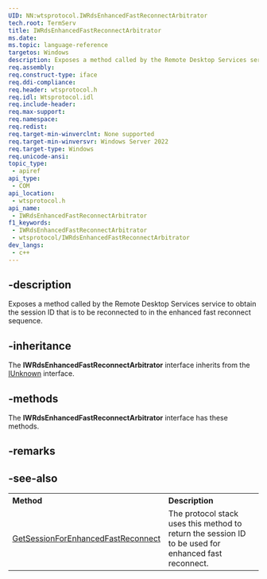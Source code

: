 ```yaml
---
UID: NN:wtsprotocol.IWRdsEnhancedFastReconnectArbitrator
tech.root: TermServ
title: IWRdsEnhancedFastReconnectArbitrator
ms.date: 
ms.topic: language-reference
targetos: Windows
description: Exposes a method called by the Remote Desktop Services service to obtain the session ID that is to be reconnected to in the enhanced fast reconnect sequence.
req.assembly: 
req.construct-type: iface
req.ddi-compliance: 
req.header: wtsprotocol.h
req.idl: Wtsprotocol.idl
req.include-header: 
req.max-support: 
req.namespace: 
req.redist: 
req.target-min-winverclnt: None supported
req.target-min-winversvr: Windows Server 2022
req.target-type: Windows
req.unicode-ansi: 
topic_type:
 - apiref
api_type:
 - COM
api_location:
 - wtsprotocol.h
api_name:
 - IWRdsEnhancedFastReconnectArbitrator
f1_keywords:
 - IWRdsEnhancedFastReconnectArbitrator
 - wtsprotocol/IWRdsEnhancedFastReconnectArbitrator
dev_langs:
 - c++
---
```


## -description

Exposes a method called by the Remote Desktop Services service to obtain the session ID that is to be reconnected to in the enhanced fast reconnect sequence.

## -inheritance

The <b>IWRdsEnhancedFastReconnectArbitrator</b> interface inherits from the <a href="/windows/desktop/api/unknwn/nn-unknwn-iunknown">IUnknown</a> interface.

## -methods

The <b>IWRdsEnhancedFastReconnectArbitrator</b> interface has these methods.
<table class="members" id="memberListMethods">
<tr>
<th align="left" width="37%">Method</th>
<th align="left" width="63%">Description</th>
</tr>
<tr data="declared;">
<td align="left" width="37%">
<a href="/windows/desktop/api/wtsprotocol/nf-wtsprotocol-iwrdsenhancedfastreconnectarbitrator-getsessionforenhancedfastreconnect">GetSessionForEnhancedFastReconnect</a>
</td>
<td align="left" width="63%">
The protocol stack uses this method to return the session ID to be used for enhanced fast reconnect.
</td>
</tr>

## -remarks

## -see-also
